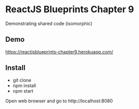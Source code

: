 # ReactJS Blueprints Chapter 9

Demonstrating shared code (isomorphic)

## Demo

https://reactjsblueprints-chapter9.herokuapp.com/

## Install

- git clone
- npm install
- npm start

Open web browser and go to http://localhost:8080
